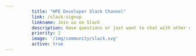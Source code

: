 ```yaml
---
          title: "HPE Developer Slack Channel"
          link: /slack-signup
          linkname: Join us on Slack
          description: Have questions or just want to chat with other devs who work at HPE?
          priority: 2
          image: '/img/community/slack.svg'
          active: true
---
```

          